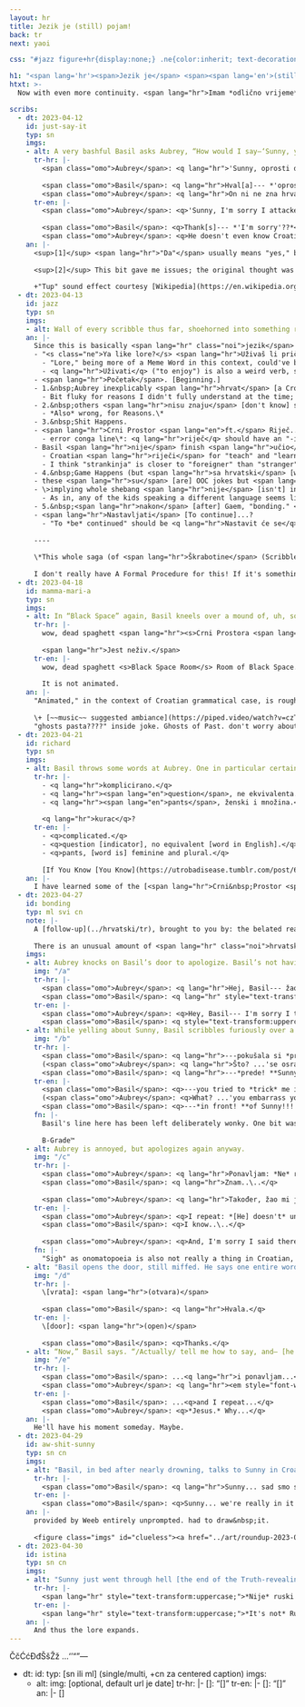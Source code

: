 ```yaml
---
layout: hr
title: Jezik je (still) pojam!
back: tr
next: yaoi

css: "#jazz figure+hr{display:none;} .ne{color:inherit; text-decoration-thickness:initial} .svi{background:#7c7b79; color:#e2ecdd;} .svi h2{color:#cbbfa2;} p+ul{margin:.25em 0 0 1em;} li ul{font-size:.85em; margin-bottom:.15em;} figcaption ul{list-style-type:none; margin-left:2em;} .svi ::selection{background:#5b5a58;} article{overflow:auto;} #clueless{margin:2em 0 -.5em 0; color:#b1b3ba;} @media only screen and (min-width:500px){#clueless img{max-width:400px;}} #clueless figcaption p{margin:0; font-size:.85em;} #tense figcaption{text-transform:uppercase;} #tense em{font-weight:bold;} #tense .tr-en em{font-style:normal;} @media only screen and (min-width:600px){figcaption ul{margin-left:.5em;}}"

h1: "<span lang='hr'><span>Jezik je</span> <span><span lang='en'>(still)</span> pojam!</span></span>"
htxt: >-
  Now with even more continuity. <span lang="hr">Imam *odlično vrijeme*.</span>

scribs:
  - dt: 2023-04-12
    id: just-say-it
    typ: sn
    imgs:
    - alt: A very bashful Basil asks Aubrey, “How would I say—‘Sunny, you’re my entire world! I love you so much!’ Aubrey stares at him, then answers. Basil recognizes a word, and not for the better; Aubrey bonks him on the head, muttering.”
      tr-hr: |-
        <span class="omo">Aubrey</span>: <q lang="hr">'Sunny, oprosti da<sup>[1]</sup> sam napao tvoje oko. Nešto nije u redu sa mnom.'</q>
        
        <span class="omo">Basil</span>: <q lang="hr">Hval[a]--- *'oprosti'??*</q>  
        <span class="omo">Aubrey</span>: <q lang="hr">On ni ne zna hrvatski..\..</q>
      tr-en: |-
        <span class="omo">Aubrey</span>: <q>'Sunny, I'm sorry I attacked your eye. There's something wrong with me.'</q><sup>[2]</sup>
        
        <span class="omo">Basil</span>: <q>Thank[s]--- *'I'm sorry'??*</q>  
        <span class="omo">Aubrey</span>: <q>He doesn't even know Croatian..\..</q>
    an: |-
      <sup>[1]</sup> <span lang="hr">"Da"</span> usually means "yes," but in this *specific* context it also means "that": If it's used in an independent clause (e.g. "Sorry <u>that I attacked</u> your eye"), then <span lang="hr">"da"</span> as "that" checks out; unlike in English, the "<span lang="hr">da</span>/that" isn't dropped. Otherwise ("Sorry <u>for attacking</u> your eye"), no dice.
      
      <sup>[2]</sup> This bit gave me issues; the original thought was "I have problems," and after I ran around in a small circle trying to pinpoint a more specific word for "problems," Weeb nudged me back to a 1:1 translation. (Alternatives: "I have issues," "I am dysfunctional/mentally&nbsp;ill," "I am unwell." General sentiment of "I'm fucked&nbsp;up [but not phrased in an overly clinical or serious way]." "There's something wrong with me" sounded a bit harsh in English but ¯\\\_(&nbsp;:V&nbsp;)_/¯, I do not have enough cultural context for a better phrasing!)
      
      +"Tup" sound effect courtesy [Wikipedia](https://en.wikipedia.org/wiki/Cross-linguistic_onomatopoeias#Dull_strike).
  - dt: 2023-04-13
    id: jazz
    typ: sn
    imgs:
    - alt: Wall of every scribble thus far, shoehorned into something resembling a chronology.
    an: |-
      Since this is basically <span lang="hr" class="noi">jezik</span> pingpong, here's the whole thing in one go:
      - "<s class="ne">Ya like lore?</s> <span lang="hr">Uživaš li priča?</span>" [attempted "Do you enjoy story?"]
        - "Lore," being more of a Meme Word in this context, could've been used untranslated.
        - <q lang="hr">Uživati</q> ("to enjoy") is also a weird verb, so this is also wrong on a few other levels I don't *quite* grok yet.
      - <span lang="hr">Početak</span>. [Beginning.]
      - 1.&nbsp;Aubrey inexplicably <span lang="hr">hrvat</span> [a Croat], <span lang="hr">učio</span> [teaches] Basil (some) <span lang="hr">hrvatski</span> [Croatian]...
        - Bit fluky for reasons I didn't fully understand at the time; should be <q lang="hr">hrvatica</q> (Croatian person, but female; distinction is necessary here, unlike English), <q lang="hr">učila je</q> (she taught), wrong grammatical case....\*
      - 2.&nbsp;others <span lang="hr">nisu znaju</span> [don't know] shit tho (otherwise canon as normal)
        - *Also* wrong, for Reasons.\*
      - 3.&nbsp;Shit Happens.
      - <span lang="hr">Crni Prostor <span lang="en">ft.</span> Riječ... Zbu[n]jenog?</span> [Black Space ft. Words of... Confusion?]
        - error conga line\*: <q lang="hr">riječ</q> should have an "-i" at the end to indicate a plural (<q lang="hr">riječi</q>). wrote "confusing," not "confusion," and there's a missing letter. also wrong ending in general, for yet-unknown grammar reasons
      - Basil <span lang="hr">nije</span> finish <span lang="hr">učio</span> [doesn't finish learning] <span lang="hr">i je</span> [and is] haunted by, uh. <span lang="hr">Strankinja</span>?? [Stranger, fem]
        - Croatian <span lang="hr">riječi</span> for "teach" and "learn" are the same.
        - I think "strankinja" is closer to "foreigner" than "stranger" but, far as I could find, the <span lang="hr" class="noi">hrvatski riječ</span> makes no distinction.
      - 4.&nbsp;Game Happens (but <span lang="hr">sa hrvatski</span> [with Croatian])
      - these <span lang="hr">su</span> [are] OOC jokes but <span lang="hr">zašto <em style="text-transform:uppercase;font-weight:normal;">ne</em></span> [why <em style="text-transform:uppercase;font-style:normal;">not</em>] count them ¯\\\_(ツ)_/¯
      - \>implying whole shebang <span lang="hr">nije</span> [isn't] inherently OOC
        - As in, any of the kids speaking a different language seems like the kind of thing that would've come up if canon, especially because there's at least [one Designated Foreign NPC](https://omori.fandom.com/wiki/OTHERMART_LADY#TRIVIA). I fucking love the idea, though.
      - 5.&nbsp;<span lang="hr">nakon</span> [after] Gaem, "bonding." <span lang="hr">ili nešto</span> [or something]
      - <span lang="hr">Nastavljati</span> [To continue]...?
        - "To *be* continued" should be <q lang="hr">Nastavit će se</q> (<span lang="hr" class="noi">hvala</span> Weeb!)\*
      
      ----
      
      \*This whole saga (of <span lang="hr">Škrabotine</span> (Scribbles) in general, not just this one) is a time capsule of what I did/n't know at the time tbh. Like, as of writing (May&nbsp;1) I can independently spot some issues in the older doodles---<q lang="hr">što **li** [behind door],</q> unnecessary/redundant pronouns, case and tense shenanigans..\.. Also, although I'm not keeping track, a *majority* of these Škrabotine have been edited between initial drawing and the upload that goes live.
      
      I don't really have A Formal Procedure for this! If it's something I messed up despite knowledge I had at the time, I'll probably change it, or at least make a note of it for publication here later. (With this lore-wall *specifically,* I've just learned A Lot over the past >couple weeks!) But retroactively, I'm probably not gonna touch either art or writing, because that way a neverending ouroboros of self-correction lies.
  - dt: 2023-04-18
    id: mamma-mari-a
    typ: sn
    imgs:
    - alt: In “Black Space” again, Basil kneels over a mound of, uh, something round and stringy, with a fork sticking out. Captioned, among other text, “Ghosts(a) Past(a) LOL”
      tr-hr: |-
        wow, dead spaghett <span lang="hr"><s>Crni Prostora <span lang="en">room</span></s> <span lang="en">Room</span> Crnog Prostora...</span>
        
        <span lang="hr">Jest neživ.</span>
      tr-en: |-
        wow, dead spaghett <s>Black Space Room</s> Room of Black Space...
        
        It is not animated.
    an: |-
      "Animated," in the context of Croatian grammatical case, is roughly equivalent to "alive." It also applies to dead people and ghosts.
      
      \+ [~~music~~ suggested ambiance](https://piped.video/watch?v=czTksCF6X8Y).  
      "ghosts pasta????" inside joke. Ghosts of Past. don't worry about&nbsp;it
  - dt: 2023-04-21
    id: richard
    typ: sn
    imgs:
    - alt: Basil throws some words at Aubrey. One in particular certainly gets her attention.
      tr-hr: |-
        - <q lang="hr">komplicirano.</q>
        - <q lang="hr"><span lang="en">question</span>, ne ekvivalenta.</q>
        - <q lang="hr"><span lang="en">pants</span>, ženski i množina.</q>
        
        <q lang="hr">kurac</q>?
      tr-en: |-
        - <q>complicated.</q>
        - <q>question [indicator], no equivalent [word in English].</q>
        - <q>pants, [word is] feminine and plural.</q>
        
        [If You Know [You Know](https://utrobadisease.tumblr.com/post/639581289868099584/wuffleton-puniper-does-anybody-have-that-one/amp).]
    an: |-
      I have learned some of the [<span lang="hr">Crni&nbsp;Prostor <span class="noi">riječi</span></span>](../hrvatski#crni-prostor). I handwrote each and every one, in that <span lang="hr" class="noi">Škrabotina</span>, no less than six times.
  - dt: 2023-04-27
    id: bonding
    typ: ml svi cn
    note: |-
      A [follow-up](../hrvatski/tr), brought to you by: the belated realization that Croatian has different words for playing different things, and characters' reactions being very much not synonymous with mine.
        
      There is an unusual amount of <span lang="hr" class="noi">hrvatski</span> in this one because I was partway through the second line's translation, realized it was Basil talking and could thus be more English, but didn't want to *not* use what I had (even though it ended up being mostly off). It's Characterization, <span lang="hr" class="noi">ili nešto</span>.
    imgs:
    - alt: Aubrey knocks on Basil’s door to apologize. Basil’s not having it.
      img: "/a"
      tr-hr: |-
        <span class="omo">Aubrey</span>: <q lang="hr">Hej, Basil--- žao mi je da sam ti rekla netočnu riječ za *sviranje* glazbenog instrumenta.</q>
        <span class="omo">Basil</span>: <q lang="hr" style="text-transform:uppercase;">**Također---**</q>
      tr-en: |-
        <span class="omo">Aubrey</span>: <q>Hey, Basil--- I'm sorry I told you the wrong word for <i>playing</i> a musical instrument.</q>  
        <span class="omo">Basil</span>: <q style="text-transform:uppercase;">**Also---**</q>
    - alt: While yelling about Sunny, Basil scribbles furiously over a language notebook. One word from the anime power-up sentence is wrong; over a perfectly nice caption about how impessed Sunny would be, Basil writes, “Why is Aubrey (still) so mean to me?!”
      img: "/b"
      tr-hr: |-
        <span class="omo">Basil</span>: <q lang="hr">---pokušala si *prevariti* me u vrijeđam sebe---</q>  
        (<span class="omo">Aubrey</span>: <q lang="hr">Što? ...'se osramoti[m]'---?</q>)  
        <span class="omo">Basil</span>: <q lang="hr">---*prede! **Sunnyem!!!!!***</q>
      tr-en: |-
        <span class="omo">Basil</span>: <q>---you tried to *trick* me into insulting myself---</q>  
        (<span class="omo">Aubrey</span>: <q>What? ...'you embarrass yoursel[f]'---?</q>)<sup>[see below]</sup>  
        <span class="omo">Basil</span>: <q>---*in front! **of Sunny!!!!!***</q>
      fn: |-
        Basil's line here has been left deliberately wonky. One bit was on purpose: <q lang="hr">sebe,</q> "myself," can be shortened as <q lang="hr">se,</q> which sounds more natural most of the time. The rest was less intended: "to trick into" is not a term in Croatian; likewise, "insult" isn't used in this context, and the phrase would be better translated as "embarrass myself."
        
        B-Grade™
    - alt: Aubrey is annoyed, but apologizes again anyway.
      img: "/c"
      tr-hr: |-
        <span class="omo">Aubrey</span>: <q lang="hr">Ponavljam: *Ne* razumije jezi[k]---</q>  
        <span class="omo">Basil</span>: <q lang="hr">Znam..\..</q>
        
        <span class="omo">Aubrey</span>: <q lang="hr">Također, žao mi je da sam rekla da nešto nije u redu s tobom.</q>
      tr-en: |-
        <span class="omo">Aubrey</span>: <q>I repeat: *[He] doesn't* understand [the] lang[uage]---</q>  
        <span class="omo">Basil</span>: <q>I know..\..</q>
        
        <span class="omo">Aubrey</span>: <q>And, I'm sorry I said there's something wrong with you.</q>
      fn: |-
        "Sigh" as onomatopoeia is also not really a thing in Croatian, so I just used the English version.
    - alt: "Basil opens the door, still miffed. He says one entire word:"
      img: "/d"
      tr-hr: |-
        \[vrata]: <span lang="hr">(otvara)</span>
        
        <span class="omo">Basil</span>: <q lang="hr">Hvala.</q>
      tr-en: |-
        \[door]: <span lang="hr">(open)</span>
        
        <span class="omo">Basil</span>: <q>Thanks.</q>
    - alt: “Now,” Basil says. “/Actually/ tell me how to say, and— [he echoes what Aubrey said earlier].” Aubrey is mildly exasparated; he’s holding a paper with a heart on it….
      img: "/e"
      tr-hr: |-
        <span class="omo">Basil</span>: ...<q lang="hr">i ponavljam...</q>  
        <span class="omo">Aubrey</span>: <q lang="hr"><em style="font-weight:normal;">Isuse.</em> Zašto...</q>
      tr-en: |-
        <span class="omo">Basil</span>: ...<q>and I repeat...</q>  
        <span class="omo">Aubrey</span>: <q>*Jesus.* Why...</q>
    an: |-
      He'll have his moment someday. Maybe.
  - dt: 2023-04-29
    id: aw-shit-sunny
    typ: sn cn
    imgs:
    - alt: "Basil, in bed after nearly drowning, talks to Sunny in Croatian. Kel whispers: “Psst. Why is Basil speaking Russian?”, which earns him a flat “/Kel./” from Hero."
      tr-hr: |-
        <span class="omo">Basil</span>: <q lang="hr">Sunny... sad smo stvarno u ovome...</q>
      tr-en: |-
        <span class="omo">Basil</span>: <q>Sunny... we're really in it now...</q>
    an: |-
      provided by Weeb entirely unprompted. had to draw&nbsp;it.
      
      <figure class="imgs" id="clueless"><a href="../art/roundup-2023-01"><img src="../assets/img/hr/awshi.png" alt="Older doodle of a sick-looking Basil in bed. In this one he says “aw shit sunny we’re really in it now” (and Kel, still, is clueless)." title="Older doodle of a sick-looking Basil in bed. In this one he says “aw shit sunny we’re really in it now” (and Kel, still, is clueless)."></a><figcaption><p>some things never change.</p></figcaption></figure>
  - dt: 2023-04-30
    id: istina
    typ: sn cn
    imgs:
    - alt: "Sunny just went through hell [the end of the Truth-revealing sequence]. He holds a polaroid. Written on the back is the following, signed by Basil (with a heart):"
      tr-hr: |-
        <span lang="hr" style="text-transform:uppercase;">*Nije* ruski!!!!</span>
      tr-en: |-
        <span lang="hr" style="text-transform:uppercase;">*It's not* Russian!!!!</span>
    an: |-
      And thus the lore expands.
---
```

ČčĆćĐđŠšŽž
…‘’“”—

  - dt: 
    id: 
    typ: [sn ili ml] (single/multi, +cn za centered caption)
    imgs:
    - alt: 
      img: [optional, default url je date]
      tr-hr: |-
        <span class="omo">[]</span>: <q lang="hr">[]</q>
      tr-en: |-
        <span class="omo">[]</span>: <q>[]</q>
    an: |-
      []
